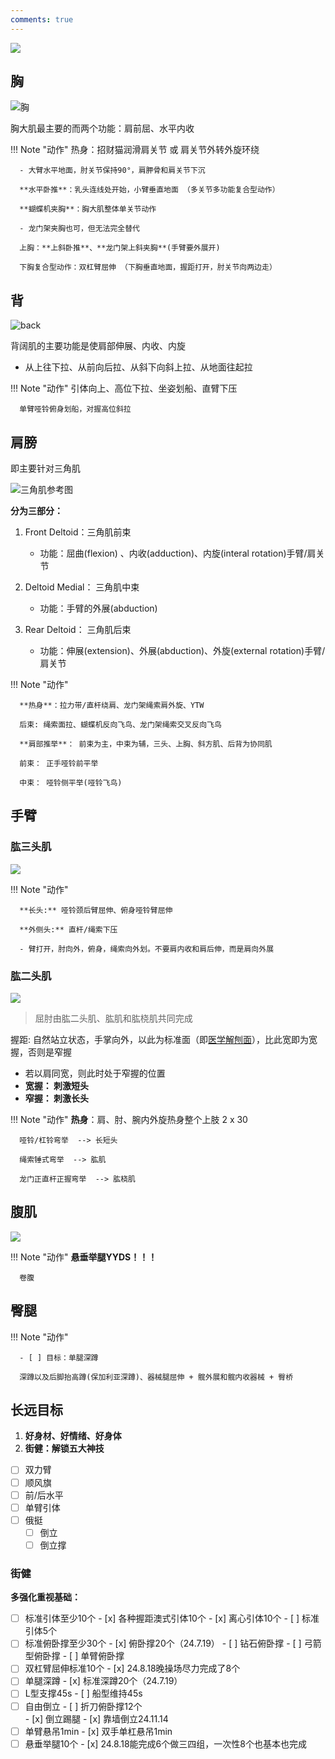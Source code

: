 ```yaml
---
comments: true
---
```


![](./assets/人体肌肉分布.png)

## 胸

![胸](./assets/胸肌.png)

胸大肌最主要的而两个功能：肩前屈、水平内收

!!! Note "动作"
      热身：招财猫润滑肩关节 或 肩关节外转外旋环绕

      - 大臂水平地面，肘关节保持90°，肩胛骨和肩关节下沉

      **水平卧推**：乳头连线处开始，小臂垂直地面 （多关节多功能复合型动作）

      **蝴蝶机夹胸**：胸大肌整体单关节动作

      - 龙门架夹胸也可，但无法完全替代

      上胸：**上斜卧推**、**龙门架上斜夹胸**(手臂要外展开)

      下胸复合型动作：双杠臂屈伸 （下胸垂直地面，握距打开，肘关节向两边走）


## 背
![back](https://pica.zhimg.com/70/v2-45bdc72779e94173fadf5b1309595fc5_1440w.avis?source=172ae18b&biz_tag=Post)

背阔肌的主要功能是使肩部伸展、内收、内旋

- 从上往下拉、从前向后拉、从斜下向斜上拉、从地面往起拉 

!!! Note "动作"
      引体向上、高位下拉、坐姿划船、直臂下压

      单臂哑铃俯身划船，对握高位斜拉

## 肩膀

即主要针对三角肌

![三角肌参考图](./assets/三角肌.png) 

**分为三部分：**

1. Front Deltoid：三角肌前束

      - 功能：屈曲(flexion) 、内收(adduction)、内旋(interal rotation)手臂/肩关节

2. Deltoid Medial： 三角肌中束
   
      - 功能：手臂的外展(abduction)

3. Rear Deltoid： 三角肌后束

      - 功能：伸展(extension)、外展(abduction)、外旋(external rotation)手臂/肩关节

!!! Note "动作"

      **热身**：拉力带/直杆绕肩、龙门架绳索肩外旋、YTW
       
      后束: 绳索面拉、蝴蝶机反向飞鸟、龙门架绳索交叉反向飞鸟

      **肩部推举**： 前束为主，中束为辅，三头、上胸、斜方肌、后背为协同肌
      
      前束： 正手哑铃前平举 

      中束： 哑铃侧平举(哑铃飞鸟)


## 手臂

### 肱三头肌
![](./assets/肱三头肌.png)

!!! Note "动作"

      **长头:** 哑铃颈后臂屈伸、俯身哑铃臂屈伸 
      
      **外侧头:** 直杆/绳索下压

      - 臂打开，肘向外，俯身，绳索向外划。不要肩内收和肩后伸，而是肩向外展

### 肱二头肌
![](./assets/肱二头肌.jpg)

> 屈肘由肱二头肌、肱肌和肱桡肌共同完成

握距: 自然站立状态，手掌向外，以此为标准面（即[医学解刨面](https://5b0988e595225.cdn.sohucs.com/images/20171012/0d266102fd064e539833cb155a86eac9.jpg)），比此宽即为宽握，否则是窄握

- 若以肩同宽，则此时处于窄握的位置
- **宽握： 刺激短头**
- **窄握： 刺激长头**

!!! Note "动作"
      **热身**：肩、肘、腕内外旋热身整个上肢 2 x 30

      哑铃/杠铃弯举  --> 长短头
      
      绳索锤式弯举  --> 肱肌
      
      龙门正直杆正握弯举  --> 肱桡肌


## 腹肌
![](./assets/腹肌.png)

!!! Note "动作"
      **悬垂举腿YYDS！！！**
      
      卷腹

## 臀腿

!!! Note "动作"

      - [ ] 目标：单腿深蹲

      深蹲以及后脚抬高蹲(保加利亚深蹲)、器械腿屈伸 + 髋外展和髋内收器械 + 臀桥

      


##  长远目标

1. **好身材、好情绪、好身体**
2. **街健：解锁五大神技**

- [ ] 双力臂
- [ ] 顺风旗
- [ ] 前/后水平
- [ ] 单臂引体
- [ ] 俄挺
    - [ ] 倒立
    - [ ] 倒立撑

### 街健

**多强化重视基础：**

- [ ] 标准引体至少10个
      - [x] 各种握距澳式引体10个
      - [x] 离心引体10个
      - [ ] 标准引体5个
- [ ] 标准俯卧撑至少30个
      - [x] 俯卧撑20个（24.7.19）
      - [ ] 钻石俯卧撑
      - [ ] 弓箭型俯卧撑
      - [ ] 单臂俯卧撑
- [ ] 双杠臂屈伸标准10个
      - [x] 24.8.18晚操场尽力完成了8个
- [ ] 单腿深蹲
      - [x] 标准深蹲20个（24.7.19）
- [ ] L型支撑45s
      - [ ] 船型维持45s
- [ ] 自由倒立
      - [ ] 折刀俯卧撑12个  
      - [x] 倒立踢腿
      - [x] 靠墙倒立24.11.14
- [ ] 单臂悬吊1min
      - [x] 双手单杠悬吊1min
- [ ] 悬垂举腿10个
      - [x] 24.8.18能完成6个做三四组，一次性8个也基本也完成 